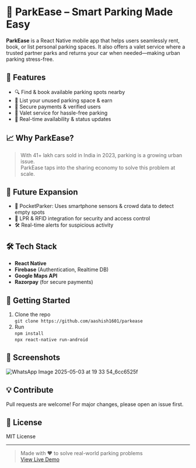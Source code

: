 # 🚗 ParkEase – Smart Parking Made Easy

**ParkEase** is a React Native mobile app that helps users seamlessly rent, book, or list personal parking spaces. It also offers a valet service where a trusted partner parks and returns your car when needed—making urban parking stress-free.

## 🌟 Features

- 🔍 Find & book available parking spots nearby  
- 💼 List your unused parking space & earn  
- 🔐 Secure payments & verified users  
- 🤝 Valet service for hassle-free parking  
- 📡 Real-time availability & status updates  

## 📈 Why ParkEase?

> With 41+ lakh cars sold in India in 2023, parking is a growing urban issue.  
> ParkEase taps into the sharing economy to solve this problem at scale.

## 🔮 Future Expansion

- 📲 PocketParker: Uses smartphone sensors & crowd data to detect empty spots  
- 🎥 LPR & RFID integration for security and access control  
- 🛠️ Real-time alerts for suspicious activity  

## 🛠 Tech Stack

- **React Native**  
- **Firebase** (Authentication, Realtime DB)  
- **Google Maps API**  
- **Razorpay** (for secure payments)  

## 🚀 Getting Started

1. Clone the repo  
   `git clone https://github.com/aashish1601/parkease`  
2. Run  
   `npm install`  
   `npx react-native run-android`

## 📱 Screenshots

![WhatsApp Image 2025-05-03 at 19 33 54_6cc6525f](https://github.com/user-attachments/assets/2167ed4a-4d8e-4f4d-bc4e-7774c80b6192)


## 💡 Contribute

Pull requests are welcome! For major changes, please open an issue first.

## 📄 License

MIT License

---

> Made with ❤️ to solve real-world parking problems  
> [View Live Demo](https://github.com/aashish1601/parkease)
